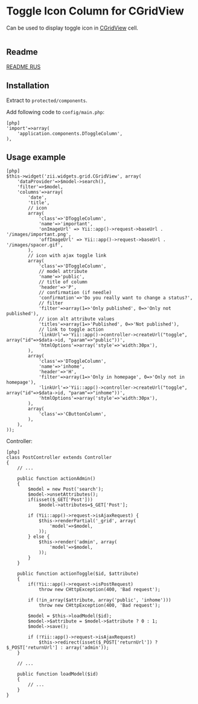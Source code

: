 ﻿Toggle Icon Column for CGridView
==========================

Can be used to display toggle icon in
[CGridView](http://www.yiiframework.com/doc/api/CGridView) cell.

<img src="http://www.elisdn.ru/upload/images/blogs/d78330e4808678e6fa651eab24e512ec.jpg" alt="" />

Readme
------------

[README RUS](http://www.elisdn.ru/blog/15/dtogglecolumn-kolonka-pereklyuchatel-dlia-cgridview)

Installation
------------

Extract to `protected/components`.

Add following code to `config/main.php`:

~~~
[php]
'import'=>array(
	'application.components.DToggleColumn',
),
~~~

Usage example
-------------
~~~
[php]
$this->widget('zii.widgets.grid.CGridView', array(
	'dataProvider'=>$model->search(),
	'filter'=>$model,
	'columns'=>array(
		'date',
		'title', 
		// icon
		array(
			'class'=>'DToggleColumn',
			'name'=>'important',
			'onImageUrl' => Yii::app()->request->baseUrl . '/images/important.png',
			'offImageUrl' => Yii::app()->request->baseUrl . '/images/spacer.gif',
		),
		// icon with ajax toggle link
		array(
			'class'=>'DToggleColumn',
			// model attribute
			'name'=>'public',
			// title of column
			'header'=>'P',
			// confirmation (if needle)
			'confirmation'=>'Do you really want to change a status?',
			// filter
			'filter'=>array(1=>'Only published', 0=>'Only not published'),
			// icon alt attribute values 
			'titles'=>array(1=>'Published', 0=>'Not published'),
			// link to toggle action
			'linkUrl'=>'Yii::app()->controller->createUrl("toggle", array("id"=>$data->id, "param"=>"public"))',
			'htmlOptions'=>array('style'=>'width:30px'),
		),	 
		array(
			'class'=>'DToggleColumn',
			'name'=>'inhome',
			'header'=>'H',
			'filter'=>array(1=>'Only in homepage', 0=>'Only not in homepage'),
			'linkUrl'=>'Yii::app()->controller->createUrl("toggle", array("id"=>$data->id, "param"=>"inhome"))',
			'htmlOptions'=>array('style'=>'width:30px'),
		),
		array(
			'class'=>'CButtonColumn',
		),
	),
));
~~~

Controller:

~~~
[php]
class PostController extends Controller
{
	// ...
 
	public function actionAdmin()
	{
		$model = new Post('search');
		$model->unsetAttributes();
		if(isset($_GET['Post']))
			$model->attributes=$_GET['Post'];
 
		if (Yii::app()->request->isAjaxRequest) {
			$this->renderPartial('_grid', array(
				'model'=>$model,
			));
		} else {
			$this->render('admin', array(
				'model'=>$model,
			));
		}
	}
	 
	public function actionToggle($id, $attribute)
	{
		if(!Yii::app()->request->isPostRequest)
			throw new CHttpException(400, 'Bad request');
	 
		if (!in_array($attribute, array('public', 'inhome')))
			throw new CHttpException(400, 'Bad request');
	 
		$model = $this->loadModel($id);
		$model->$attribute = $model->$attribute ? 0 : 1;
		$model->save();
 
		if (!Yii::app()->request->isAjaxRequest)
			$this->redirect(isset($_POST['returnUrl']) ? $_POST['returnUrl'] : array('admin'));
	}
	 
	// ...  
	 
	public function loadModel($id)
	{
		// ...
	}
}
~~~
